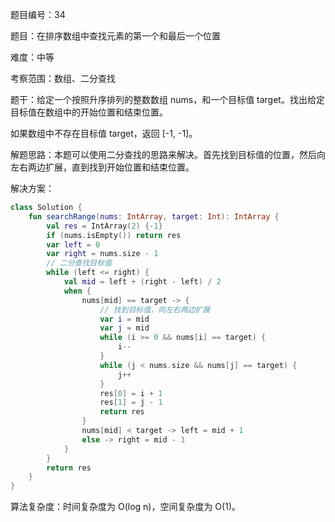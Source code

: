 题目编号：34

题目：在排序数组中查找元素的第一个和最后一个位置

难度：中等

考察范围：数组、二分查找

题干：给定一个按照升序排列的整数数组 nums，和一个目标值 target。找出给定目标值在数组中的开始位置和结束位置。

如果数组中不存在目标值 target，返回 [-1, -1]。

解题思路：本题可以使用二分查找的思路来解决。首先找到目标值的位置，然后向左右两边扩展，直到找到开始位置和结束位置。

解决方案：

```kotlin
class Solution {
    fun searchRange(nums: IntArray, target: Int): IntArray {
        val res = IntArray(2) {-1}
        if (nums.isEmpty()) return res
        var left = 0
        var right = nums.size - 1
        // 二分查找目标值
        while (left <= right) {
            val mid = left + (right - left) / 2
            when {
                nums[mid] == target -> {
                    // 找到目标值，向左右两边扩展
                    var i = mid
                    var j = mid
                    while (i >= 0 && nums[i] == target) {
                        i--
                    }
                    while (j < nums.size && nums[j] == target) {
                        j++
                    }
                    res[0] = i + 1
                    res[1] = j - 1
                    return res
                }
                nums[mid] < target -> left = mid + 1
                else -> right = mid - 1
            }
        }
        return res
    }
}
```

算法复杂度：时间复杂度为 O(log n)，空间复杂度为 O(1)。